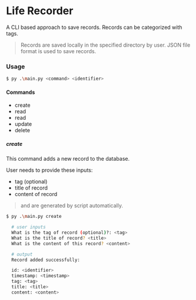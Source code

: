 # Life Recorder

A CLI based approach to save records. Records can be categorized with tags.

> Records are saved locally in the specified directory by user. JSON file format
> is used to save records.

### Usage

```bash
$ py .\main.py <command> <identifier>
```

#### Commands

- create
- read
- read <identifier>
- update <identifier>
- delete <identifier>

##### create

This command adds a new record to the database.

User needs to provide these inputs:

- tag (optional)
- title of record
- content of record

> <identifier> and <timestamp> are generated by script automatically.

```bash
$ py .\main.py create

  # user inputs
  What is the tag of record (optional)?: <tag>
  What is the title of record? <title>
  What is the content of this record? <content>

  # output
  Record added successfully:

  id: <identifier>
  timestamp: <timestamp>
  tag: <tag>
  title: <title>
  content: <content>
```
